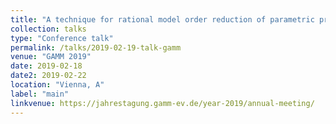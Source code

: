 ```yaml
---
title: "A technique for rational model order reduction of parametric problems lacking uniform inf-sup stability"
collection: talks
type: "Conference talk"
permalink: /talks/2019-02-19-talk-gamm
venue: "GAMM 2019"
date: 2019-02-18
date2: 2019-02-22
location: "Vienna, A"
label: "main"
linkvenue: https://jahrestagung.gamm-ev.de/year-2019/annual-meeting/
---
```


